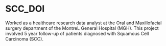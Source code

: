 # SCC_DOI

Worked as a healthcare research data analyst at the Oral and Maxillofacial surgery department of the MontreL General Hospital (MGH). 
This project involved 5 year follow-up of patients diagnosed with Squamous Cell Carcinoma (SCC).
